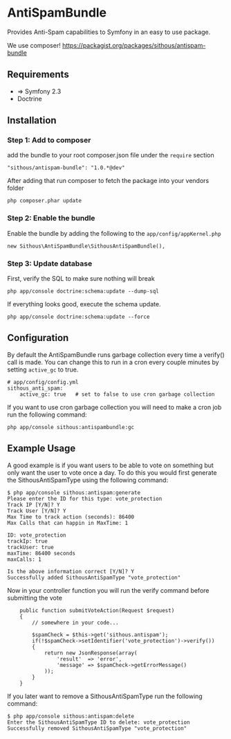 AntiSpamBundle
==================================

Provides Anti-Spam capabilities to Symfony in an easy to use package.


We use composer! https://packagist.org/packages/sithous/antispam-bundle

## Requirements
- => Symfony 2.3
- Doctrine


## Installation

### Step 1: Add to composer

add the bundle to your root composer.json file under the `require` section
```
"sithous/antispam-bundle": "1.0.*@dev"
```
 After adding that run composer to fetch the package into your vendors folder
```
php composer.phar update
```

### Step 2: Enable the bundle

Enable the bundle by adding the following to the `app/config/appKernel.php`
```
new Sithous\AntiSpamBundle\SithousAntiSpamBundle(),
```

### Step 3: Update database

First, verify the SQL to make sure nothing will break
```
php app/console doctrine:schema:update --dump-sql
```
If everything looks good, execute the schema update.
```
php app/console doctrine:schema:update --force
```

## Configuration

By default the AntiSpamBundle runs garbage collection every time a verify() call is made. You can change this to run in a cron every couple minutes by setting `active_gc` to true.
```
# app/config/config.yml
sithous_anti_spam:
    active_gc: true   # set to false to use cron garbage collection
```
If you want to use cron garbage collection you will need to make a cron job run the following command:
```
php app/console sithous:antispambundle:gc
```

## Example Usage

A good example is if you want users to be able to vote on something but only want the user to vote once a day. To do this you would first generate the SithousAntiSpamType using the following command:
```
$ php app/console sithous:antispam:generate
Please enter the ID for this type: vote_protection
Track IP [Y/N]? Y
Track User [Y/N]? Y
Max Time to track action (seconds): 86400
Max Calls that can happin in MaxTime: 1

ID: vote_protection
trackIp: true
trackUser: true
maxTime: 86400 seconds
maxCalls: 1

Is the above information correct [Y/N]? Y
Successfully added SithousAntiSpamType "vote_protection"
```
Now in your controller function you will run the verify command before submitting the vote
```
    public function submitVoteAction(Request $request)
    {
        // somewhere in your code...
        
        $spamCheck = $this->get('sithous.antispam');
        if(!$spamCheck->setIdentifier('vote_protection')->verify())
        {
            return new JsonResponse(array(
                'result'  => 'error',
                'message' => $spamCheck->getErrorMessage()
            ));
        }
    }
```
If you later want to remove a SithousAntiSpamType run the following command:
```
$ php app/console sithous:antispam:delete
Enter the SithousAntiSpamType ID to delete: vote_protection
Successfully removed SithousAntiSpamType "vote_protection"
```

